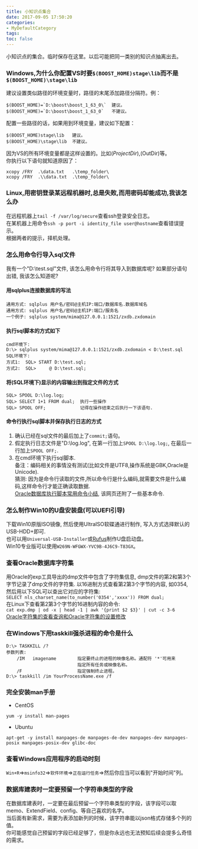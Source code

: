 ```yaml
---
title: 小知识点集合
date: 2017-09-05 17:50:20
categories:
- MyDefaultCategory
tags:
toc: false
---
```


小知识点的集合。临时保存在这里。以后可能把同一类别的知识点抽离出去。

<!-- more -->

### Windows,为什么你配置VS时要`$(BOOST_HOME)stage\lib`而不是`$(BOOST_HOME)\stage\lib`  
建议设置类似路径的环境变量时，路径的末尾添加路径分隔符。例：  
```
$(BOOST_HOME)=`D:\boost\boost_1_63_0\`  建议。
$(BOOST_HOME)=`D:\boost\boost_1_63_0`   不建议。
```
配置一些路径的话，如果用到环境变量，建议如下配置：  
```
$(BOOST_HOME)stage\lib   建议。
$(BOOST_HOME)\stage\lib  不建议。
```
因为VS的所有环境变量都是这样设置的。比如$(ProjectDir),$(OutDir)等。  
你执行以下语句就知道原因了：  
```
xcopy /FRY  .\data.txt   .\temp_folder\
xcopy /FRY  .\\data.txt  .\temp_folder\
```

### Linux,用密钥登录某远程机器时,总是失败,而用密码却能成功,我该怎么办  
在远程机器上`tail -f /var/log/secure`查看ssh登录安全日志。  
在某机器上用命令`ssh -p port -i identity_file user@hostname`查看错误提示。  
根据两者的提示，择机处理。  

### 怎么用命令行导入sql文件  
我有一个"D:\test.sql"文件, 该怎么用命令行将其导入到数据库呢? 如果部分语句出错, 我该怎么知道呢?  

#### 用sqlplus连接数据库的写法  
```
通用方式: sqlplus 用户名/密码@主机IP:端口/数据库名.数据库域名
通用方式: sqlplus 用户名/密码@主机IP:端口/服务名
一个例子: sqlplus system/mima@127.0.0.1:1521/zxdb.zxdomain
```
#### 执行sql脚本的方式如下  
```
cmd环境下:
D:\> sqlplus system/mima@127.0.0.1:1521/zxdb.zxdomain < D:\test.sql
SQL环境下:
方式1:  SQL> START D:\test.sql;    
方式2:  SQL>     @ D:\test.sql;
```
#### 将(SQL环境下)显示的内容输出到指定文件的方式  
```
SQL> SPOOL D:\log.log;  
SQL> SELECT 1+1 FROM dual;  执行一些操作
SQL> SPOOL OFF;             记得在操作结束之后执行一下该语句.
```
#### 命令行执行sql脚本并保存执行日志的方式  
1. 确认已经在sql文件的最后加上了`commit;`语句。  
2. 假定执行日志文件是"D:\log.log", 在第一行加上`SPOOL D:\log.log;`, 在最后一行加上`SPOOL OFF;`.  
3. 在cmd环境下执行sql脚本.  
备注：编码相关的事情没有测试(比如文件是UTF8,操作系统是GBK,Oracle是Unicode).  
猜测: 因为是命令行读取的文件,所以命令行是什么编码,就需要文件是什么编码,这样命令行才能正确读取数据.  
[Oracle数据库执行脚本常用命令小结](http://www.jb51.net/article/76786.htm), 该网页还附了一些基本命令.  

### 怎么制作Win10的U盘安装盘(可以UEFI引导)  
下载Win10原版ISO镜像, 然后使用UltraISO软碟通进行制作, 写入方式选择默认的USB-HDD+即可.  
也可以用`Universal-USB-Installer`或[Rufus](http://rufus.ie/)制作U盘启动盘。  
Win10专业版可以使用`W269N-WFGWX-YVC9B-4J6C9-T83GX`。  

### 查看Oracle数据库字符集  
用Oracle的exp工具导出的dmp文件中包含了字符集信息, dmp文件的第2和第3个字节记录了dmp文件的字符集. 以16进制方式查看第2第3个字节的内容, 如0354, 然后用以下SQL可以查出它对应的字符集:  
`SELECT nls_charset_name(to_number('0354','xxxx')) FROM dual;`  
在Linux下查看第2第3个字节的16进制内容的命令:  
`cat exp.dmp | od -x | head -1 | awk '{print $2 $3}' | cut -c 3-6`  
[Oracle字符集的查看查询和Oracle字符集的设置修改](http://www.linuxidc.com/Linux/2011-11/47383.htm)  

### 在Windows下用taskkill强杀进程的命令是什么  
```
D:\> TASKKILL /?
参数列表:
    /IM   imagename        指定要终止的进程的映像名称。通配符 '*'可用来
                           指定所有任务或映像名称。
    /F                     指定强制终止进程。
D:\> taskkill /im YourProcessName.exe /f
```

### 完全安装man手册  
* CentOS  
```
yum -y install man-pages
```
* Ubuntu  
```
apt-get -y install manpages-de manpages-de-dev manpages-dev manpages-posix manpages-posix-dev glibc-doc
```

### 查看Windows应用程序的启动时刻  
`Win+R`=>`msinfo32`=>`软件环境`=>`正在运行任务`=>然后你应当可以看到"开始时间"列。  

### 数据库建表时一定要预留一个字符串类型的字段  
在数据库建表时，一定要在最后预留一个字符串类型的字段，该字段可以取memo、ExtendField、config、等自己喜欢的名字。  
当后面有新需求，需要为表添加新列的时候，该字符串能以json格式存储多个列的值。  
你可能感觉自己预留的字段已经足够了，但是你永远也无法预知后续会提多么奇怪的需求。  
